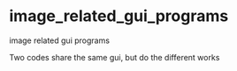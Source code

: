# image_related_gui_programs
image related gui programs

Two codes share the same gui, but do the different works
